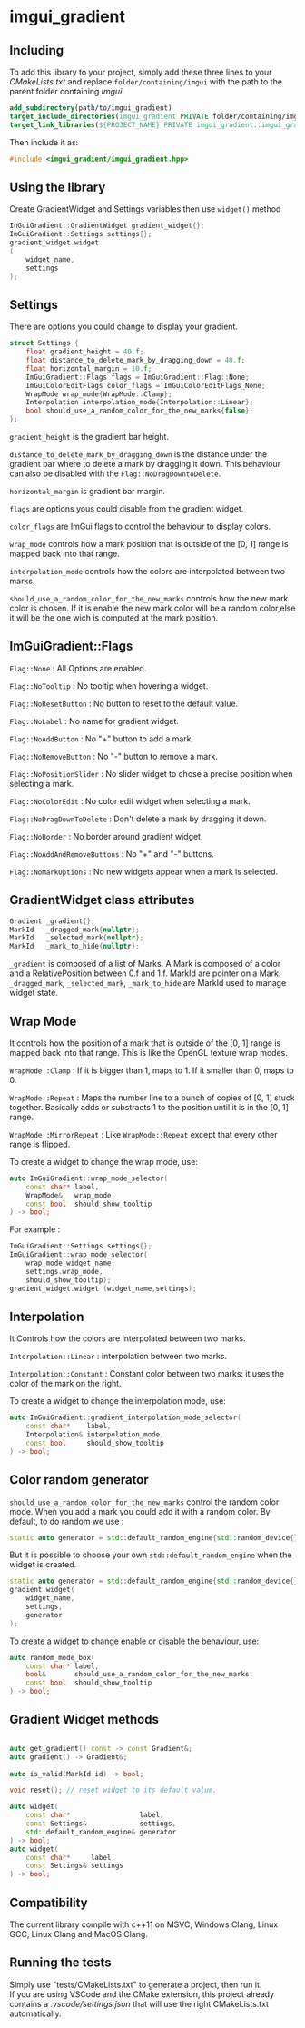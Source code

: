 # imgui_gradient

## Including

To add this library to your project, simply add these three lines to your *CMakeLists.txt* and replace `folder/containing/imgui` with the path to the parent folder containing *imgui*:
```cmake
add_subdirectory(path/to/imgui_gradient)
target_include_directories(imgui_gradient PRIVATE folder/containing/imgui)
target_link_libraries(${PROJECT_NAME} PRIVATE imgui_gradient::imgui_gradient)
```

Then include it as:
```cpp
#include <imgui_gradient/imgui_gradient.hpp>
```

## Using the library

Create GradientWidget and Settings variables then use `widget()` method
```cpp
InGuiGradient::GradientWidget gradient_widget{};
ImGuiGradient::Settings settings{};
gradient_widget.widget
(
    widget_name,
    settings
);
```

## Settings

There are options you could change to display your gradient.
```cpp
struct Settings {
    float gradient_height = 40.f;
    float distance_to_delete_mark_by_dragging_down = 40.f;
    float horizontal_margin = 10.f;
    ImGuiGradient::Flags flags = ImGuiGradient::Flag::None;
    ImGuiColorEditFlags color_flags = ImGuiColorEditFlags_None;
    WrapMode wrap_mode{WrapMode::Clamp};
    Interpolation interpolation_mode{Interpolation::Linear};
    bool should_use_a_random_color_for_the_new_marks{false};
};
```
`gradient_height` is the gradient bar height.

`distance_to_delete_mark_by_dragging_down` is the distance under the gradient bar where to delete a mark by dragging it down. This behaviour can also be disabled with the `Flag::NoDragDowntoDelete`.

`horizontal_margin` is gradient bar margin.

`flags` are options yous could disable from the gradient widget. 

`color_flags` are ImGui flags to control the behaviour to display colors.

`wrap_mode` controls how a mark position that is outside of the [0, 1] range is mapped back into that range.

`interpolation_mode` controls how the colors are interpolated between two marks.

`should_use_a_random_color_for_the_new_marks` controls how the new mark color is chosen.
If it is enable the new mark color will be a random color,else it will be the one wich is computed at the mark position.


## ImGuiGradient::Flags

`Flag::None` : All Options are enabled.

`Flag::NoTooltip` : No tooltip when hovering a widget.

`Flag::NoResetButton` : No button to reset to the default value.

`Flag::NoLabel` : No name for gradient widget.

`Flag::NoAddButton` : No "+" button to add a mark.

`Flag::NoRemoveButton` : No "-" button to remove a mark.

`Flag::NoPositionSlider` : No slider widget to chose a precise position when selecting a mark.

`Flag::NoColorEdit` : No color edit widget when selecting a mark.


`Flag::NoDragDownToDelete` : Don't delete a mark by dragging it down.

`Flag::NoBorder` : No border around gradient widget.

`Flag::NoAddAndRemoveButtons` : No "+" and "-" buttons.

`Flag::NoMarkOptions` : No new widgets appear when a mark is selected.


## GradientWidget class attributes

```cpp
Gradient _gradient{};
MarkId   _dragged_mark{nullptr};
MarkId   _selected_mark{nullptr};
MarkId   _mark_to_hide{nullptr};
```
`_gradient` is composed of a list of Marks.
A Mark is composed of a color and a RelativePosition between 0.f and 1.f.
MarkId are pointer on a Mark. 
`_dragged_mark`, `_selected_mark`, `_mark_to_hide` are MarkId used to manage widget state.


## Wrap Mode

It controls how the position of a mark that is outside of the [0, 1] range is mapped back into that range. This is like the OpenGL texture wrap modes.

`WrapMode::Clamp` : If it is bigger than 1, maps to 1. If it smaller than 0, maps to 0.

`WrapMode::Repeat` : Maps the number line to a bunch of copies of [0, 1] stuck together. Basically adds or substracts 1 to the position until it is in the [0, 1] range.

`WrapMode::MirrorRepeat` : Like `WrapMode::Repeat` except that every other range is flipped.

To create a widget to change the wrap mode, use:
```cpp
auto ImGuiGradient::wrap_mode_selector(
    const char* label,
    WrapMode&   wrap_mode,
    const bool  should_show_tooltip
) -> bool;
```

For example :
```cpp
ImGuiGradient::Settings settings{};
ImGuiGradient::wrap_mode_selector(
    wrap_mode_widget_name,
    settings.wrap_mode,
    should_show_tooltip);
gradient_widget.widget (widget_name,settings);
```

## Interpolation

It Controls how the colors are interpolated between two marks.

`Interpolation::Linear` : interpolation between two marks.

`Interpolation::Constant` : Constant color between two marks: it uses the color of the mark on the right.

To create a widget to change the interpolation mode, use:
```cpp
auto ImGuiGradient::gradient_interpolation_mode_selector(
    const char*    label,
    Interpolation& interpolation_mode,
    const bool     should_show_tooltip
) -> bool;
```


## Color random generator

`should_use_a_random_color_for_the_new_marks` control the random color mode.
When you add a mark you could add it with a random color.
By default, to do random we use :
```cpp
static auto generator = std::default_random_engine{std::random_device{}()};
```
But it is possible to choose your own `std::default_random_engine` when the widget is created.
```cpp
static auto generator = std::default_random_engine{std::random_device{}()};
gradient.widget(
    widget_name,
    settings,
    generator
);
```

To create a widget to change enable or disable the behaviour, use:
```cpp
auto random_mode_box(
    const char* label,
    bool&       should_use_a_random_color_for_the_new_marks,
    const bool  should_show_tooltip
) -> bool;
```


## Gradient Widget methods

```cpp

auto get_gradient() const -> const Gradient&;
auto gradient() -> Gradient&;
   
auto is_valid(MarkId id) -> bool;

void reset(); // reset widget to its default value.

auto widget(
    const char*                 label,
    const Settings&             settings,
    std::default_random_engine& generator
) -> bool;
auto widget(
    const char*     label,
    const Settings& settings
) -> bool;
```

## Compatibility

The current library compile with c++11 on MSVC, Windows Clang, Linux GCC, Linux Clang and MacOS Clang.

## Running the tests

Simply use "tests/CMakeLists.txt" to generate a project, then run it.<br/>
If you are using VSCode and the CMake extension, this project already contains a *.vscode/settings.json* that will use the right CMakeLists.txt automatically.
